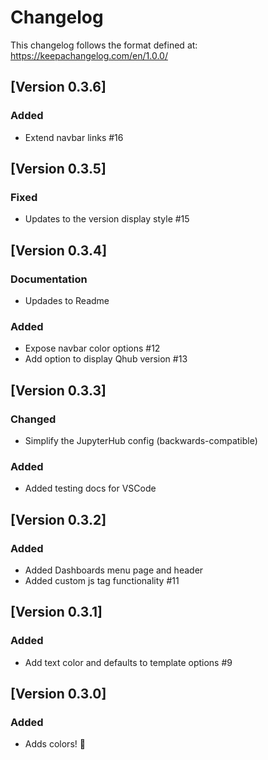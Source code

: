# Changelog

This changelog follows the format defined at: https://keepachangelog.com/en/1.0.0/

## [Version 0.3.6]

### Added

- Extend navbar links #16

## [Version 0.3.5]

### Fixed

- Updates to the version display style #15

## [Version 0.3.4]

### Documentation

- Updades to Readme

### Added

- Expose navbar color options #12
- Add option to display Qhub version #13

## [Version 0.3.3]

### Changed

- Simplify the JupyterHub config (backwards-compatible)

### Added

- Added testing docs for VSCode

## [Version 0.3.2]

### Added

- Added Dashboards menu page and header
- Added custom js tag functionality #11

## [Version 0.3.1]

### Added

- Add text color and defaults to template options #9

## [Version 0.3.0]

### Added

- Adds colors! :tada:
